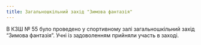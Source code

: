 ```yaml
---
title: Загальношкільний захід "Зимова фантазія"
---
```


В КЗШ № 55 було проведено у спортивному залі загальношкільний захід “Зимова фантазія”. Учні із задоволенням прийняли участь в заході.

<slideshow id="72157647867872664"></slideshow>
